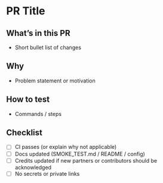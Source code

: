 # PR Title

## What’s in this PR
- Short bullet list of changes

## Why
- Problem statement or motivation

## How to test
- Commands / steps

## Checklist
- [ ] CI passes (or explain why not applicable)
- [ ] Docs updated (SMOKE_TEST.md / README / config)
- [ ] Credits updated if new partners or contributors should be acknowledged
- [ ] No secrets or private links
